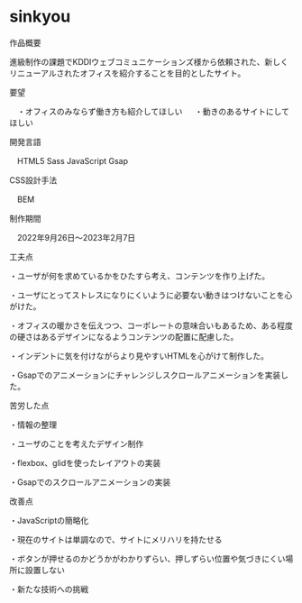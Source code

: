 # sinkyou

作品概要

  進級制作の課題でKDDIウェブコミュニケーションズ様から依頼された、新しくリニューアルされたオフィスを紹介することを目的としたサイト。
 
要望

　・オフィスのみならず働き方も紹介してほしい
 　
  ・動きのあるサイトにしてほしい
  
開発言語

　HTML5 Sass JavaScript Gsap
 
CSS設計手法

　BEM
 
制作期間

　2022年9月26日～2023年2月7日
  
工夫点
 
  ・ユーザが何を求めているかをひたすら考え、コンテンツを作り上げた。
   
  ・ユーザにとってストレスになりにくいように必要ない動きはつけないことを心がけた。
  
  ・オフィスの暖かさを伝えつつ、コーポレートの意味合いもあるため、ある程度の硬さはあるデザインになるようコンテンツの配置に配慮した。
   
  ・インデントに気を付けながらより見やすいHTMLを心がけて制作した。
  
  ・Gsapでのアニメーションにチャレンジしスクロールアニメーションを実装した。
 
 苦労した点
 　
  
  ・情報の整理
  
  ・ユーザのことを考えたデザイン制作
  
  ・flexbox、glidを使ったレイアウトの実装
  
  ・Gsapでのスクロールアニメーションの実装
  
 改善点
  
  ・JavaScriptの簡略化
  
  ・現在のサイトは単調なので、サイトにメリハリを持たせる
  
  ・ボタンが押せるのかどうかがわかりずらい、押しずらい位置や気づきにくい場所に設置しない
  
  ・新たな技術への挑戦
  
  
